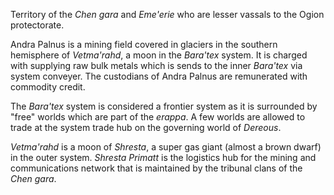 Territory of the _Chen gara_ and _Eme'erie_ who are lesser vassals to the Ogion protectorate.

Andra Palnus is a mining field covered in glaciers in the southern hemisphere of _Vetma'rahd_, a moon in the _Bara'tex_ system. It is charged with supplying raw bulk metals which is sends to the inner _Bara'tex_ via system conveyer. The custodians of Andra Palnus are remunerated with commodity credit.

The _Bara'tex_ system is considered a frontier system as it is surrounded by "free" worlds which are part of the _erappa_. A few worlds are allowed to trade at the system trade hub on the governing world of _Dereous_.

_Vetma'rahd_ is a moon of _Shresta_, a super gas giant (almost a brown dwarf) in the outer system. _Shresta Primatt_ is the logistics hub for the mining and communications network that is maintained by the tribunal clans of the _Chen gara_.
